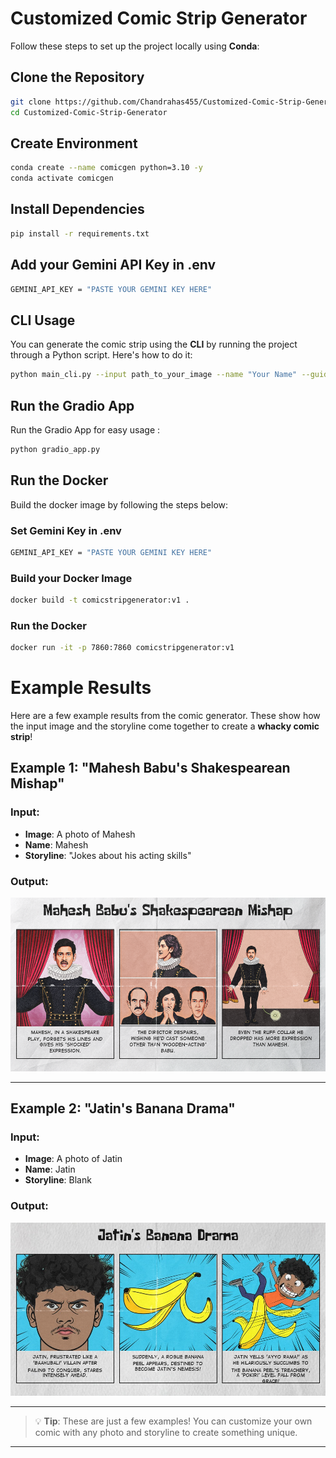 # Customized Comic Strip Generator

Follow these steps to set up the project locally using **Conda**:

##  Clone the Repository

```bash
git clone https://github.com/Chandrahas455/Customized-Comic-Strip-Generator.git
cd Customized-Comic-Strip-Generator
```

##  Create Environment

```bash
conda create --name comicgen python=3.10 -y
conda activate comicgen
```

##  Install Dependencies

```bash
pip install -r requirements.txt
```

##  Add your Gemini API Key in .env

```bash
GEMINI_API_KEY = "PASTE YOUR GEMINI KEY HERE"
```

## CLI Usage

You can  generate the comic strip using the **CLI**  by running the project through a Python script. Here's how to do it:

```bash
python main_cli.py --input path_to_your_image --name "Your Name" --guide "Optional storyline prompt"
```

## Run the Gradio App

Run the Gradio App for easy usage :

```bash
python gradio_app.py
```
## Run the Docker

Build the docker image by following the steps below:

### Set Gemini Key in .env
```bash
GEMINI_API_KEY = "PASTE YOUR GEMINI KEY HERE"
```
### Build your Docker Image

```bash
docker build -t comicstripgenerator:v1 .
```

### Run the Docker
```bash
docker run -it -p 7860:7860 comicstripgenerator:v1

```
# Example Results

Here are a few example results from the comic generator. These show how the input image and the storyline come together to create a **whacky comic strip**!

## Example 1: "Mahesh Babu's Shakespearean Mishap"

### Input:

- **Image**: A photo of Mahesh
- **Name**: Mahesh
- **Storyline**: "Jokes about his acting skills"

### Output:

![Alice's Comic](Examples/Example1.png)

---

## Example 2: "Jatin's Banana Drama"

### Input:

- **Image**: A photo of Jatin
- **Name**: Jatin
- **Storyline**: Blank

### Output:

![Bob's Comic](Examples/Example2.png)

---

> 💡 **Tip**: These are just a few examples! You can customize your own comic with any photo and storyline to create something unique.

---




